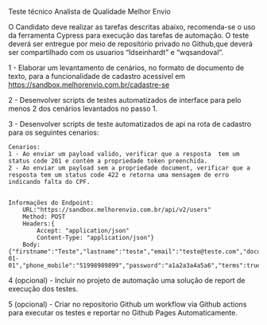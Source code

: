 Teste técnico Analista de Qualidade Melhor Envio

O Candidato deve realizar as tarefas descritas abaixo, recomenda-se o uso da ferramenta Cypress para execução das tarefas de automação.
O teste deverá ser entregue por meio de repositório privado no Github,que deverá ser compartilhado com os usuarios “ldseinhardt” e “wqsandoval”.

1 - Elaborar um levantamento de cenários, no formato de documento de texto, para a funcionalidade de cadastro acessivel em https://sandbox.melhorenvio.com.br/cadastre-se
	
2 - Desenvolver scripts de testes automatizados de interface para pelo menos 2 dos cenários levantados no passo 1. 

3 - Desenvolver scripts de teste automatizados de api na rota de cadastro para os seguintes cenarios:
	
 	
 	Cenarios:
 	1 - Ao enviar um payload valido, verificar que a resposta  tem um status code 201 e contém a propriedade token preenchida.
  	2 - Ao enviar um payload sem a propriedade document, verificar que a resposta tem um status code 422 e retorna uma mensagem de erro indicando falta do CPF.
	

	Informações do Endpoint:
 		URL:"https://sandbox.melhorenvio.com.br/api/v2/users"
		Method: POST
		Headers:{
			Accept: "application/json"
			Content-Type: "application/json"}
		Body:{"firstname":"Teste","lastname":"teste","email":"teste@teste.com","document":"71172405042","birthdate":"1990-01-01","phone_mobile":"51998989899","password":"a1a2a3a4a5a6","terms":true}
	
 
4 (opcional) - Incluir no projeto de automação uma solução de report de execução dos testes. 

5 (opcional) - Criar no repositorio Github um workflow via Github actions para executar os testes e reportar no Github Pages Automaticamente.
